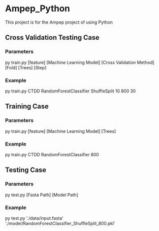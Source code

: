 # Ampep_Python
This project is for the Ampep project of using Python

## Cross Validation Testing Case

### Parameters
py train.py [feature] [Machine Learning Model] [Cross Validation Method] [Fold] [Trees] [Step]

### Example
py train.py CTDD RandomForestClassifier ShuffleSplit 10 800 30

## Training Case

### Parameters
py train.py [feature] [Machine Learning Model] [Trees]

### Example
py train.py CTDD RandomForestClassifier 800

## Testing Case

### Parameters
py test.py [Fasta Path] [Model Path]

### Example
py test.py './data/input.fasta' './model/RandomForestClassifier_ShuffleSplit_800.pkl'